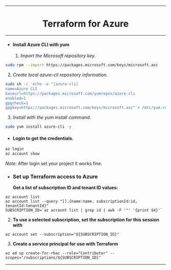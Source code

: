***  

<div align="center">
  <h1>Terraform for Azure</h1>
</div>

***

* #### __Install Azure CLI with yum__  
 
  1. _Import the Microsoft repository key._
  
``` bash
sudo rpm --import https://packages.microsoft.com/keys/microsoft.asc
```  
  2. _Create local azure-cli repository information._  
``` bash
sudo sh -c 'echo -e "[azure-cli]
name=Azure CLI
baseurl=https://packages.microsoft.com/yumrepos/azure-cli
enabled=1
gpgcheck=1
gpgkey=https://packages.microsoft.com/keys/microsoft.asc" > /etc/yum.repos.d/azure-cli.repo'
```  
  3. _Install with the yum install command._  
  
``` bash
sudo yum install azure-cli -y  
```

* #### __Login to get the credentials.__
``` bash
az login
az account show
```  
_*Note:*_ After login set your project it works fine.  

* ### __Set up Terraform access to Azure__

   __Get a list of subscription ID and tenant ID values:__ 
```
az account list
az account list --query "[].{name:name, subscriptionId:id, tenantId:tenantId}"
SUBSCRIPTION_ID=`az account list | grep id | awk -F '"' '{print $4}'`
```
  2. __To use a selected subscription, set the subscription for this session with__  
```
az account set --subscription="${SUBSCRIPTION_ID}"
```
  3. __Create a service principal for use with Terraform__
```
az ad sp create-for-rbac --role="Contributor" --scopes="/subscriptions/${SUBSCRIPTION_ID}"
```

***